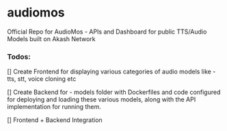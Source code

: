 # audiomos
Official Repo for AudioMos - APIs and Dashboard for public TTS/Audio Models built on Akash Network


### Todos:
[] Create Frontend for displaying various categories of audio models like - tts, stt, voice cloning etc

[] Create Backend for - models folder with Dockerfiles and code configured for deploying and loading these various models, along with the API implementation for running them.

[] Frontend + Backend Integration
